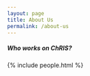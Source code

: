 ```yaml
---
layout: page
title: About Us
permalink: /about-us
---
```


<h5>Who works on ChRIS?</h5>

{% include people.html %}




<!-- </div>


<div class="col-md-4">

<p>
<img src="{{site.baseurl}}/assets/images/chris-screenshot.jpg" alt="screenshot of the ChRIS web application showing a 3D brain scan from a multi-plugin analysis tree" />
<em>Screenshot of the ChRIS web application showing a 3D brain scan from a multi-plugin analysis tree.</em>
</p>

</div>
</div> -->